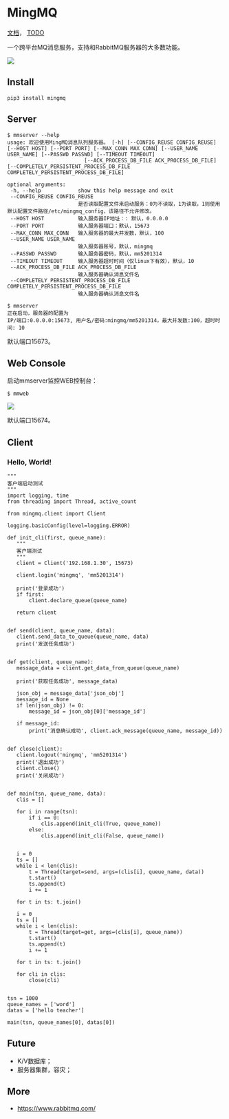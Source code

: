 # MingMQ

[文档](http://serv_pro:5000/MingMQ/)，
[TODO](http://serv_pro:3000/zswj123/MingMQ/src/master/TODO.md)

一个跨平台MQ消息服务，支持和RabbitMQ服务器的大多数功能。

![](http://serv_pro:3000/zswj123/MingMQ/raw/master/logo.jpg)

## Install

```
pip3 install mingmq
```

## Server

```
$ mmserver --help
usage: 欢迎使用MingMQ消息队列服务器。 [-h] [--CONFIG_REUSE CONFIG_REUSE] [--HOST HOST] [--PORT PORT] [--MAX_CONN MAX_CONN] [--USER_NAME USER_NAME] [--PASSWD PASSWD] [--TIMEOUT TIMEOUT]
                         [--ACK_PROCESS_DB_FILE ACK_PROCESS_DB_FILE] [--COMPLETELY_PERSISTENT_PROCESS_DB_FILE COMPLETELY_PERSISTENT_PROCESS_DB_FILE]

optional arguments:
 -h, --help            show this help message and exit
 --CONFIG_REUSE CONFIG_REUSE
                       是否读取配置文件来启动服务：0为不读取，1为读取，1则使用默认配置文件路径/etc/mingmq_config，该路径不允许修改。
 --HOST HOST           输入服务器IP地址：: 默认，0.0.0.0
 --PORT PORT           输入服务器端口：默认，15673
 --MAX_CONN MAX_CONN   输入服务器的最大并发数，默认，100
 --USER_NAME USER_NAME
                       输入服务器账号，默认，mingmq
 --PASSWD PASSWD       输入服务器密码，默认，mm5201314
 --TIMEOUT TIMEOUT     输入服务器超时时间（仅linux下有效），默认，10
 --ACK_PROCESS_DB_FILE ACK_PROCESS_DB_FILE
                       输入服务器确认消息文件名
 --COMPLETELY_PERSISTENT_PROCESS_DB_FILE COMPLETELY_PERSISTENT_PROCESS_DB_FILE
                       输入服务器确认消息文件名

$ mmserver
正在启动，服务器的配置为
IP/端口:0.0.0.0:15673, 用户名/密码:mingmq/mm5201314，最大并发数:100，超时时间: 10
```

默认端口15673。

## Web Console

启动mmserver监控WEB控制台：

```
$ mmweb
```

![](http://serv_pro:3000/zswj123/MingMQ/raw/master/web_console.png)

默认端口15674。

## Client

### Hello, World!

```
"""
客户端启动测试
"""
import logging, time
from threading import Thread, active_count

from mingmq.client import Client

logging.basicConfig(level=logging.ERROR)

def init_cli(first, queue_name):
   """
   客户端测试
   """
   client = Client('192.168.1.30', 15673)

   client.login('mingmq', 'mm5201314')

   print('登录成功')
   if first:
       client.declare_queue(queue_name)

   return client


def send(client, queue_name, data):
   client.send_data_to_queue(queue_name, data)
   print('发送任务成功')


def get(client, queue_name):
   message_data = client.get_data_from_queue(queue_name)

   print('获取任务成功', message_data)

   json_obj = message_data['json_obj']
   message_id = None
   if len(json_obj) != 0:
       message_id = json_obj[0]['message_id']

   if message_id:
       print('消息确认成功', client.ack_message(queue_name, message_id))


def close(client):
   client.logout('mingmq', 'mm5201314')
   print('退出成功')
   client.close()
   print('关闭成功')


def main(tsn, queue_name, data):
   clis = []

   for i in range(tsn):
       if i == 0:
           clis.append(init_cli(True, queue_name))
       else:
           clis.append(init_cli(False, queue_name))


   i = 0
   ts = []
   while i < len(clis):
       t = Thread(target=send, args=(clis[i], queue_name, data))
       t.start()
       ts.append(t)
       i += 1

   for t in ts: t.join()

   i = 0
   ts = []
   while i < len(clis):
       t = Thread(target=get, args=(clis[i], queue_name))
       t.start()
       ts.append(t)
       i += 1

   for t in ts: t.join()

   for cli in clis:
       close(cli)


tsn = 1000
queue_names = ['word']
datas = ['hello teacher']

main(tsn, queue_names[0], datas[0])
```

## Future

* K/V数据库；
* 服务器集群，容灾；

## More

* https://www.rabbitmq.com/